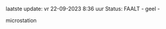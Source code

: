 laatste update: 
vr 22-09-2023  8:36   uur 
Status: FAALT - geel - 
<div class="service Y">microstation</div>